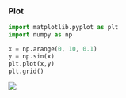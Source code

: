 ### Plot


```python
import matplotlib.pyplot as plt
import numpy as np
```


```python
x = np.arange(0, 10, 0.1)
y = np.sin(x)
plt.plot(x,y)
plt.grid()
```

![](https://cdn-images-1.medium.com/proxy/1*Sr5Vt6FDDMwnWQgU8FV9Rw.png)

